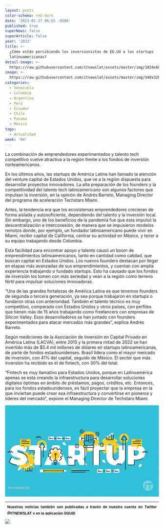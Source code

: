 ```yaml
---
layout: posts
color-schema: red-dark
date: '2023-01-27 06:55 -0500'
published: true
superNews: false
superArticle: false
year: '2023'
title: >-
  ¿Cómo están percibiendo los inversionistas de EE.UU a las startups
  latinoamericanas?
detail-image: >-
  https://raw.githubusercontent.com/itnewslat/assets/master/img/1024x680/Startup-g.jpg
image: >-
  https://raw.githubusercontent.com/itnewslat/assets/master/img/540x320/Startup-p.jpg
categories:
  - Venezuela
  - Colombia
  - Argentina
  - Perú
  - Ecuador
  - Chile
  - Panama
  - Mexico
tags:
  - Actualidad
week: '04'
---
```

La combinación de emprendedores experimentados y talento tech competitivo vuelve atractiva a la región frente a los fondos de inversión norteamericanos.

En los últimos años, las startups de América Latina han llamado la atención del venture capital de Estados Unidos, que ve a la región dispuesta para desarrollar proyectos innovadores. La alta preparación de los founders y la competitividad del talento tech latinoamericano son algunos factores que impulsan la inversión, en la opinión de Andrés Barreto, Managing Director del programa de aceleración Techstars Miami.

Antes, la tendencia era que los ecosistemas emprendedores crecieran de forma aislada y autosuficiente, dependiendo del talento y la inversión local. Sin embargo, uno de los beneficios de la pandemia fue que ésta impulsó la descentralización e interconexión, de manera que se impusieron modelos remotos donde, por ejemplo, un fundador latinoamericano puede vivir en Miami, recibir capital de California, centrar su actividad en México, y tener a su equipo trabajando desde Colombia.

Esta facilidad para encontrar apoyo y talento causó un boom de emprendimientos latinoamericanos, tanto en cantidad como calidad, que buscan capital en Estados Unidos. Los nuevos founders destacan por llegar en etapas más avanzadas de sus emprendimientos, y cuentan con amplia experiencia trabajando o fundado startups. Esto ha causado que los fondos de inversión los tomen con más seriedad y vean a la región como terreno fértil para impulsar soluciones innovadoras.

“Una de las grandes fortalezas de América Latina es que tenemos founders de segunda o tercera generación, ya sea porque trabajaron en startups o fundaron otras con anterioridad. También el talento técnico es muy competitivo, comparado con Estados Unidos y otros países, con perfiles que tienen más de 15 años trabajando como freelancers con empresas de Silicon Valley. Esos desarrolladores se han juntado con founders experimentados para atacar mercados más grandes”, explica Andrés Barreto.

Según mediciones de la Asociación de Inversión en Capital Privado en América Latina (LACVA), entre 2015 y la primera mitad de 2022 se han invertido más de $5.4 mil millones de dólares en startups latinoamericanas, de parte de fondos estadounidenses. Brasil lidera como el mayor mercado de inversión, con 41% del capital, seguido de México. El sector que más inversión ha recibido es el de fintech, con 30% del total.

“Fintech es muy llamativo para Estados Unidos, porque en Latinoamérica apenas se está creando la infraestructura para desarrollar soluciones digitales óptimas en ámbito de préstamos, pagos, créditos, etc. Entonces, para los fondos estadounidenses, es fácil proyectar que la empresa en la que inviertan puede crear esa infraestructura y convertirse en pioneros y líderes del mercado”, expone el Managing Director de Techstars Miami.

![](https://raw.githubusercontent.com/itnewslat/assets/master/img/540x320/Startup-p.jpg)

<table style="height: 42px;" width="569">
<tbody>
<tr>
<td style="text-align: justify;"><sub><strong>Nuestras noticias también son publicadas a través de nuestra cuenta en Twitter <a href="https://twitter.com/itnewslat?lang=es">@ITNEWSLAT</a> y en la aplicación <a href="https://squidapp.co/en/">SQUID</a></strong></sub></td>
</tr>
</tbody>
</table>

<img src="https://tracker.metricool.com/c3po.jpg?hash=56f88a41e39ab42c063cc51676587a04"/>